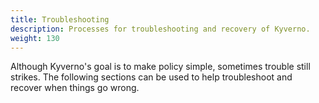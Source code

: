 ```yaml
---
title: Troubleshooting 
description: Processes for troubleshooting and recovery of Kyverno.
weight: 130
---
```


Although Kyverno's goal is to make policy simple, sometimes trouble still strikes. The following sections can be used to help troubleshoot and recover when things go wrong.


